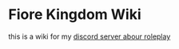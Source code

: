 # Fiore Kingdom Wiki

this is a wiki for my [discord server abour roleplay](https://discord.gg/yXnwkYUFKC)
